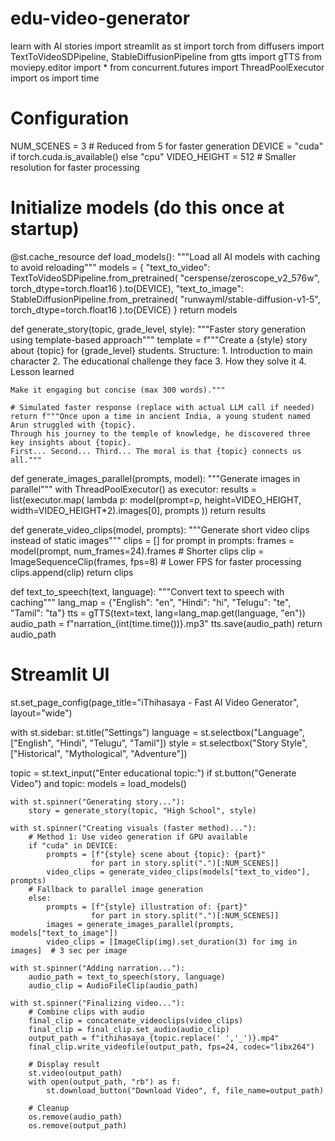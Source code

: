 # edu-video-generator
learn with AI stories
import streamlit as st
import torch
from diffusers import TextToVideoSDPipeline, StableDiffusionPipeline
from gtts import gTTS
from moviepy.editor import *
from concurrent.futures import ThreadPoolExecutor
import os
import time

# Configuration
NUM_SCENES = 3  # Reduced from 5 for faster generation
DEVICE = "cuda" if torch.cuda.is_available() else "cpu"
VIDEO_HEIGHT = 512  # Smaller resolution for faster processing

# Initialize models (do this once at startup)
@st.cache_resource
def load_models():
    """Load all AI models with caching to avoid reloading"""
    models = {
        "text_to_video": TextToVideoSDPipeline.from_pretrained(
            "cerspense/zeroscope_v2_576w",
            torch_dtype=torch.float16
        ).to(DEVICE),
        "text_to_image": StableDiffusionPipeline.from_pretrained(
            "runwayml/stable-diffusion-v1-5",
            torch_dtype=torch.float16
        ).to(DEVICE)
    }
    return models

def generate_story(topic, grade_level, style):
    """Faster story generation using template-based approach"""
    template = f"""Create a {style} story about {topic} for {grade_level} students.
    Structure:
    1. Introduction to main character
    2. The educational challenge they face
    3. How they solve it
    4. Lesson learned
    
    Make it engaging but concise (max 300 words)."""
    
    # Simulated faster response (replace with actual LLM call if needed)
    return f"""Once upon a time in ancient India, a young student named Arun struggled with {topic}. 
    Through his journey to the temple of knowledge, he discovered three key insights about {topic}. 
    First... Second... Third... The moral is that {topic} connects us all."""

def generate_images_parallel(prompts, model):
    """Generate images in parallel"""
    with ThreadPoolExecutor() as executor:
        results = list(executor.map(
            lambda p: model(prompt=p, height=VIDEO_HEIGHT, width=VIDEO_HEIGHT*2).images[0],
            prompts
        ))
    return results

def generate_video_clips(model, prompts):
    """Generate short video clips instead of static images"""
    clips = []
    for prompt in prompts:
        frames = model(prompt, num_frames=24).frames  # Shorter clips
        clip = ImageSequenceClip(frames, fps=8)  # Lower FPS for faster processing
        clips.append(clip)
    return clips

def text_to_speech(text, language):
    """Convert text to speech with caching"""
    lang_map = {"English": "en", "Hindi": "hi", "Telugu": "te", "Tamil": "ta"}
    tts = gTTS(text=text, lang=lang_map.get(language, "en"))
    audio_path = f"narration_{int(time.time())}.mp3"
    tts.save(audio_path)
    return audio_path

# Streamlit UI
st.set_page_config(page_title="iThihasaya - Fast AI Video Generator", layout="wide")

with st.sidebar:
    st.title("Settings")
    language = st.selectbox("Language", ["English", "Hindi", "Telugu", "Tamil"])
    style = st.selectbox("Story Style", ["Historical", "Mythological", "Adventure"])
    
topic = st.text_input("Enter educational topic:")
if st.button("Generate Video") and topic:
    models = load_models()
    
    with st.spinner("Generating story..."):
        story = generate_story(topic, "High School", style)
    
    with st.spinner("Creating visuals (faster method)..."):
        # Method 1: Use video generation if GPU available
        if "cuda" in DEVICE:
            prompts = [f"{style} scene about {topic}: {part}" 
                      for part in story.split(".")[:NUM_SCENES]]
            video_clips = generate_video_clips(models["text_to_video"], prompts)
        # Fallback to parallel image generation
        else:
            prompts = [f"{style} illustration of: {part}" 
                      for part in story.split(".")[:NUM_SCENES]]
            images = generate_images_parallel(prompts, models["text_to_image"])
            video_clips = [ImageClip(img).set_duration(3) for img in images]  # 3 sec per image
    
    with st.spinner("Adding narration..."):
        audio_path = text_to_speech(story, language)
        audio_clip = AudioFileClip(audio_path)
    
    with st.spinner("Finalizing video..."):
        # Combine clips with audio
        final_clip = concatenate_videoclips(video_clips)
        final_clip = final_clip.set_audio(audio_clip)
        output_path = f"ithihasaya_{topic.replace(' ','_')}.mp4"
        final_clip.write_videofile(output_path, fps=24, codec="libx264")
        
        # Display result
        st.video(output_path)
        with open(output_path, "rb") as f:
            st.download_button("Download Video", f, file_name=output_path)
        
        # Cleanup
        os.remove(audio_path)
        os.remove(output_path)
